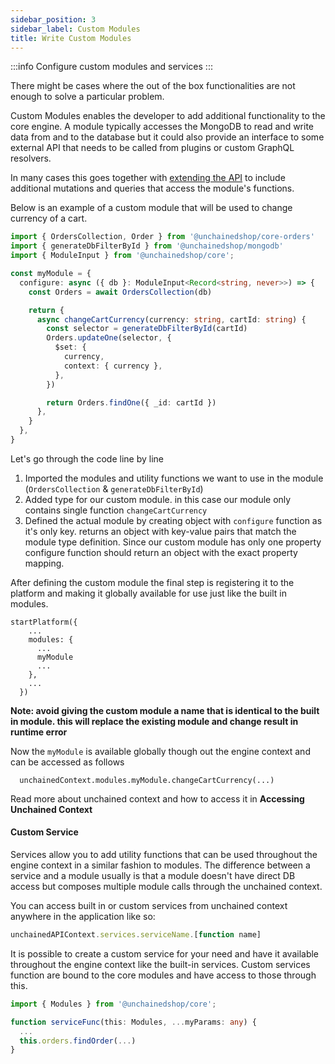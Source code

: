 ```yaml
---
sidebar_position: 3
sidebar_label: Custom Modules
title: Write Custom Modules
---
```

:::info
Configure custom modules and services
:::


There might be cases where the out of the box functionalities are not enough to solve a particular problem.

Custom Modules enables the developer to add additional functionality to the core engine. A module typically accesses the MongoDB to read and write data from and to the database but it could also provide an interface to some external API that needs to be called from plugins or custom GraphQL resolvers.

In many cases this goes together with [extending the API](../advanced/extending-schema) to include additional mutations and queries that access the module's functions.

Below is an example of a custom module that will be used to change currency of a cart.

```typescript
import { OrdersCollection, Order } from '@unchainedshop/core-orders'
import { generateDbFilterById } from '@unchainedshop/mongodb'
import { ModuleInput } from '@unchainedshop/core';

const myModule = {
  configure: async ({ db }: ModuleInput<Record<string, never>>) => {
    const Orders = await OrdersCollection(db)

    return {
      async changeCartCurrency(currency: string, cartId: string) {
        const selector = generateDbFilterById(cartId)
        Orders.updateOne(selector, {
          $set: {
            currency,
            context: { currency },
          },
        })

        return Orders.findOne({ _id: cartId })
      },
    }
  },
}
```

Let's go through the code line by line

1. Imported the modules and utility functions we want to use in the module (`OrdersCollection` & `generateDbFilterById`)
2. Added type for our custom module. in this case our module only contains single function `changeCartCurrency`
3. Defined the actual module by creating object with `configure` function as it's only key. returns an object with key-value pairs that match the module type definition. Since our custom module has only one property configure function should return an object with the exact property mapping.

After defining the custom module the final step is registering it to the platform and making it globally available for use just like the built in modules.

```
startPlatform({
    ...
    modules: {
      ...
      myModule
      ...
    },
    ...
  })
```

**Note: avoid giving the custom module a name that is identical to the built in module. this will replace the existing module and change result in runtime error**

Now the `myModule` is available globally though out the engine context and can be accessed as follows

```
  unchainedContext.modules.myModule.changeCartCurrency(...)

```

Read more about unchained context and how to access it in **Accessing Unchained Context**

#### Custom Service

Services allow you to add utility functions that can be used throughout the engine context in a similar fashion to modules. The difference between a service and a module usually is that a module doesn't have direct DB access but composes multiple module calls through the unchained context.

You can access built in or custom services from unchained context anywhere in the application like so:

```typescript
unchainedAPIContext.services.serviceName.[function name]
```

It is possible to create a custom service for your need and have it available throughout the engine context like the built-in services. Custom services function are bound to the core modules and have access to those through this.

```typescript
import { Modules } from '@unchainedshop/core';

function serviceFunc(this: Modules, ...myParams: any) {
  ...
  this.orders.findOrder(...)
}
``` 